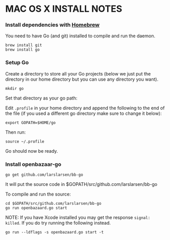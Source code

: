 MAC OS X INSTALL NOTES
====================

### Install dependencies with [Homebrew](http://brew.sh/)

You need to have Go (and git) installed to compile and run the daemon.

```
brew install git
brew install go
```

### Setup Go

Create a directory to store all your Go projects (below we just put the directory in our home directory but you can use any directory you want).

```
mkdir go
```

Set that directory as your go path:

Edit `.profile` in your home directory and append the following to the end of the file (if you used a different go directory make sure to change it below):
```
export GOPATH=$HOME/go
```

Then run:
```
source ~/.profile
```

Go should now be ready.

### Install openbazaar-go

```
go get github.com/larslarsen/bb-go
```

It will put the source code in $GOPATH/src/github.com/larslarsen/bb-go

To compile and run the source:
```
cd $GOPATH/src/github.com/larslarsen/bb-go
go run openbazaard.go start
```
NOTE: If you have Xcode installed you may get the response `signal: killed`. If you do try running the following instead.

```
go run --ldflags -s openbazaard.go start -t
```
